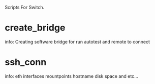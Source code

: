 Scripts For Switch.


# create_bridge
  info:
    Creating software bridge for run autotest and remote to connect
  

# ssh_conn
  info: 
    eth interfaces
    mountpoints
    hostname
    disk space and etc...
